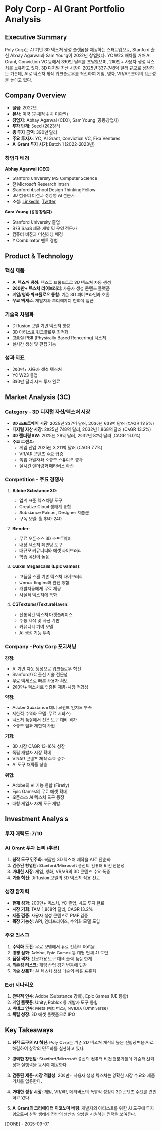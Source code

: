 # Poly Corp - AI Grant Portfolio Analysis

## Executive Summary
Poly Corp는 AI 기반 3D 텍스처 생성 플랫폼을 제공하는 스타트업으로, Stanford 출신 Abhay Agarwal과 Sam Young이 2022년 창업했다. YC W23 배치를 거쳐 AI Grant, Conviction VC 등에서 390만 달러를 조달했으며, 200만+ 사용자 생성 텍스처를 보유하고 있다. 3D 디지털 자산 시장이 2025년 337-748억 달러 규모로 성장하는 가운데, AI로 텍스처 제작 워크플로우를 혁신하여 게임, 영화, VR/AR 분야의 접근성을 높이고 있다.

## Company Overview
- **설립**: 2022년
- **본사**: 미국 (구체적 위치 미확인)
- **창업자**: Abhay Agarwal (CEO), Sam Young (공동창업자)
- **투자 단계**: Seed (2023년)
- **총 투자 금액**: 390만 달러
- **주요 투자자**: YC, AI Grant, Conviction VC, Fika Ventures
- **AI Grant 투자 시기**: Batch 1 (2022-2023년)

### 창업자 배경
**Abhay Agarwal (CEO)**
- Stanford University MS Computer Science
- 전 Microsoft Research Intern
- Stanford d.school Design Thinking Fellow
- 3D 컴퓨터 비전과 생성형 AI 전문가
- 소셜: [LinkedIn](https://www.linkedin.com/in/abhayagarwal/), [Twitter](https://twitter.com/abhay_ag)

**Sam Young (공동창업자)**
- Stanford University 졸업
- B2B SaaS 제품 개발 및 운영 전문가
- 컴퓨터 비전과 머신러닝 배경
- Y Combinator 멘토 경험

## Product & Technology

### 핵심 제품
- **AI 텍스처 생성**: 텍스트 프롬프트로 3D 텍스처 자동 생성
- **200만+ 텍스처 라이브러리**: 사용자 생성 콘텐츠 플랫폼
- **게임/영화 워크플로우 통합**: 기존 3D 파이프라인과 호환
- **무료 액세스**: 개발자와 크리에이터 친화적 접근

### 기술적 차별화
- Diffusion 모델 기반 텍스처 생성
- 3D 아티스트 워크플로우 최적화
- 고품질 PBR (Physically Based Rendering) 텍스처
- 실시간 생성 및 편집 기능

### 성과 지표
- 200만+ 사용자 생성 텍스처
- YC W23 졸업
- 390만 달러 시드 투자 완료

## Market Analysis (3C)

### Category - 3D 디지털 자산/텍스처 시장
- **3D 소프트웨어 시장**: 2025년 337억 달러, 2030년 638억 달러 (CAGR 13.5%)
- **디지털 자산 시장**: 2025년 748억 달러, 2032년 1,868억 달러 (CAGR 13.2%)
- **3D 렌더링 SW**: 2025년 29억 달러, 2032년 82억 달러 (CAGR 16.0%)
- **주요 트렌드**:
  - 게임 산업 2025년 3,211억 달러 (CAGR 7.7%)
  - VR/AR 콘텐츠 수요 급증
  - 독립 개발자와 소규모 스튜디오 증가
  - 실시간 렌더링과 메타버스 확산

### Competition - 주요 경쟁사
1. **Adobe Substance 3D**:
   - 업계 표준 텍스처링 도구
   - Creative Cloud 생태계 통합
   - Substance Painter, Designer 제품군
   - 구독 모델: 월 $50-240

2. **Blender**:
   - 무료 오픈소스 3D 소프트웨어
   - 내장 텍스처 페인팅 도구
   - 대규모 커뮤니티와 에셋 라이브러리
   - 학습 곡선이 높음

3. **Quixel Megascans (Epic Games)**:
   - 고품질 스캔 기반 텍스처 라이브러리
   - Unreal Engine과 완전 통합
   - 개발자들에게 무료 제공
   - 사실적 텍스처에 특화

4. **CGTextures/TextureHaven**:
   - 전통적인 텍스처 마켓플레이스
   - 수동 제작 및 사진 기반
   - 커뮤니티 기여 모델
   - AI 생성 기능 부족

### Company - Poly Corp 포지셔닝
**강점**:
- AI 기반 자동 생성으로 워크플로우 혁신
- Stanford/YC 출신 기술 전문성
- 무료 액세스로 빠른 사용자 확보
- 200만+ 텍스처로 입증된 제품-시장 적합성

**약점**:
- Adobe Substance 대비 브랜드 인지도 부족
- 제한적 수익화 모델 (무료 서비스)
- 텍스처 품질에서 전문 도구 대비 격차
- 소규모 팀과 제한적 자원

**기회**:
- 3D 시장 CAGR 13-16% 성장
- 독립 개발자 시장 확대
- VR/AR 콘텐츠 제작 수요 증가
- AI 도구 채택률 상승

**위협**:
- Adobe의 AI 기능 통합 (Firefly)
- Epic Games의 무료 에셋 확대
- 오픈소스 AI 텍스처 도구 등장
- 대형 게임사 자체 도구 개발

## Investment Analysis

### 투자 매력도: 7/10

### AI Grant 투자 논리 (추론)
1. **창작 도구 민주화**: 복잡한 3D 텍스처 제작을 AI로 단순화
2. **검증된 창업팀**: Stanford/Microsoft 출신의 컴퓨터 비전 전문성
3. **거대한 시장**: 게임, 영화, VR/AR의 3D 콘텐츠 수요 폭증
4. **기술 혁신**: Diffusion 모델의 3D 텍스처 적용 선도

### 성장 잠재력
- **현재 성과**: 200만+ 텍스처, YC 졸업, 시드 투자 완료
- **시장 기회**: TAM 1,868억 달러, CAGR 13.2%
- **제품 검증**: 사용자 생성 콘텐츠로 PMF 입증
- **확장 가능성**: API, 엔터프라이즈, 수익화 모델 도입

### 주요 리스크
1. **수익화 도전**: 무료 모델에서 유료 전환의 어려움
2. **경쟁 심화**: Adobe, Epic Games 등 대형 업체 AI 도입
3. **품질 격차**: 전문가용 도구 대비 출력 품질 한계
4. **의존성 리스크**: 게임 산업 경기 변동에 민감
5. **기술 상품화**: AI 텍스처 생성 기술의 빠른 표준화

### Exit 시나리오
1. **전략적 인수**: Adobe (Substance 강화), Epic Games (UE 통합)
2. **게임 플랫폼**: Unity, Roblox 등 개발자 도구 통합
3. **빅테크 인수**: Meta (메타버스), NVIDIA (Omniverse)
4. **독립 성장**: 3D 에셋 플랫폼으로 IPO

## Key Takeaways

1. **창작 도구의 AI 혁신**: Poly Corp는 기존 3D 텍스처 제작의 높은 진입장벽을 AI로 해결하여 창작의 민주화를 실현하고 있다.

2. **강력한 창업팀**: Stanford/Microsoft 출신의 컴퓨터 비전 전문가들이 기술적 신뢰성과 실행력을 동시에 제공한다.

3. **검증된 제품-시장 적합성**: 200만+ 사용자 생성 텍스처는 명확한 시장 수요와 제품 가치를 입증한다.

4. **거대한 성장 시장**: 게임, VR/AR, 메타버스의 폭발적 성장이 3D 콘텐츠 수요를 견인하고 있다.

5. **AI Grant의 크리에이터 이코노미 베팅**: 개발자와 아티스트를 위한 AI 도구에 투자함으로써 창작 생태계 전반의 생산성 향상을 지원하는 전략을 보여준다.

[DONE] - 2025-09-07